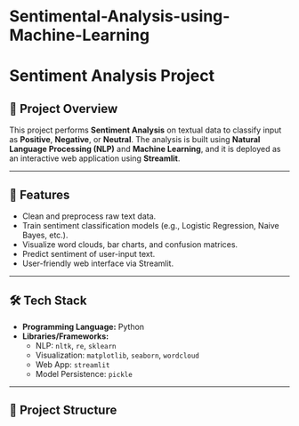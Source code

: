 # Sentimental-Analysis-using-Machine-Learning
# Sentiment Analysis Project

## 📌 Project Overview

This project performs **Sentiment Analysis** on textual data to classify input as **Positive**, **Negative**, or **Neutral**. The analysis is built using **Natural Language Processing (NLP)** and **Machine Learning**, and it is deployed as an interactive web application using **Streamlit**.

---

## 🚀 Features

- Clean and preprocess raw text data.
- Train sentiment classification models (e.g., Logistic Regression, Naive Bayes, etc.).
- Visualize word clouds, bar charts, and confusion matrices.
- Predict sentiment of user-input text.
- User-friendly web interface via Streamlit.

---

## 🛠️ Tech Stack

- **Programming Language:** Python
- **Libraries/Frameworks:**  
  - NLP: `nltk`, `re`, `sklearn`  
  - Visualization: `matplotlib`, `seaborn`, `wordcloud`  
  - Web App: `streamlit`  
  - Model Persistence: `pickle`

---

## 📂 Project Structure

